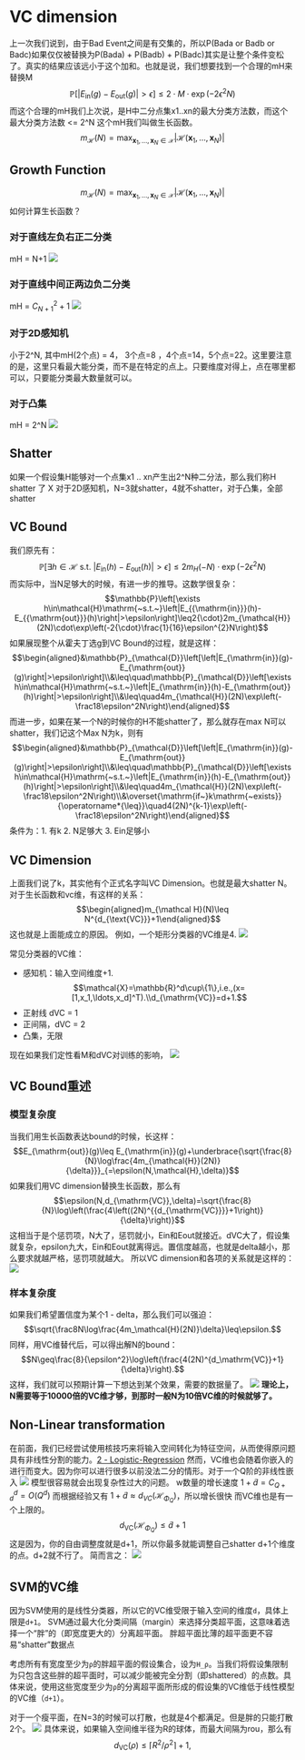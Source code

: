 # VC dimension
上一次我们说到，由于Bad Event之间是有交集的，所以P(Bada or Badb or Badc)如果仅仅被替换为P(Bada) + P(Badb) + P(Badc)其实是让整个条件变松了。真实的结果应该远小于这个加和。也就是说，我们想要找到一个合理的mH来替换M
$$\mathbb{P}\left[\left|E_{\mathrm{in}}(g)-E_{\mathrm{out}}(g)\right|>\epsilon\right]\leq2\cdot M\cdot\exp\left(-2\epsilon^2N\right)$$
而这个合理的mH我们上次说，是H中二分点集x1..xn的最大分类方法数，而这个最大分类方法数 <= 2\^N
这个mH我们叫做生长函数。
$$m_{\mathcal{H}}(N)=\max_{\boldsymbol{x}_1,...,\boldsymbol{x}_N\in\mathcal{X}}\lvert\mathcal{H}(\boldsymbol{x}_1,...,\boldsymbol{x}_N)\rvert $$
## Growth Function
$$m_{\mathcal{H}}(N)=\max_{\boldsymbol{x}_1,...,\boldsymbol{x}_N\in\mathcal{X}}\lvert\mathcal{H}(\boldsymbol{x}_1,...,\boldsymbol{x}_N)\rvert $$
如何计算生长函数？

### 对于直线左负右正二分类
mH = N+1
![](assets/Pasted%20image%2020241125043235.webp)
### 对于直线中间正两边负二分类
mH = $C_{N+1}^{2} + 1$
![](assets/Pasted%20image%2020241125043230.webp)

### 对于2D感知机
小于2\^N, 其中mH(2个点) = 4， 3个点=8 ，4个点=14，5个点=22。这里要注意的是，这里只看最大能分类，而不是在特定的点上。只要维度对得上，点在哪里都可以，只要能分类最大数量就可以。

### 对于凸集
mH = 2\^N
![](assets/Pasted%20image%2020241125043524.webp)
## Shatter
如果一个假设集H能够对一个点集x1 .. xn产生出2\^N种二分法，那么我们称H shatter 了 X
对于2D感知机，N=3就shatter，4就不shatter，对于凸集，全部shatter

## VC Bound
我们原先有：
$$\mathbb{P}\left[\exists h\in\mathcal{H}\mathrm{~s.t.~}\left|E_{\mathrm{in}}(h)-E_{\mathrm{out}}(h)\right|>\epsilon\right]\leq2 m_H(-N)\cdot\exp\left(-2 \epsilon^2N\right)$$
而实际中，当N足够大的时候，有进一步的推导。这数学很复杂：
$$\mathbb{P}\left[\exists h\in\mathcal{H}\mathrm{~s.t.~}\left|E_{{\mathrm{in}}}(h)-E_{{\mathrm{out}}}(h)\right|>\epsilon\right]\leq2{\cdot}2m_{\mathcal{H}}(2N)\cdot\exp\left(-2{\cdot}\frac{1}{16}\epsilon^{2}N\right)$$
如果展现整个从霍夫丁选g到VC Bound的过程，就是这样：
$$\begin{aligned}&\mathbb{P}_{\mathcal{D}}\left[\left|E_{\mathrm{in}}(g)-E_{\mathrm{out}}(g)\right|>\epsilon\right]\\&\leq\quad\mathbb{P}_{\mathcal{D}}\left[\exists h\in\mathcal{H}\mathrm{~s.t.~}\left|E_{\mathrm{in}}(h)-E_{\mathrm{out}}(h)\right|>\epsilon\right]\\&\leq\quad4m_{\mathcal{H}}(2N)\exp\left(-\frac18\epsilon^2N\right)\end{aligned}$$
而进一步，如果在某一个N的时候你的H不能shatter了，那么就存在max N可以shatter，我们记这个Max N为k，则有
$$\begin{aligned}&\mathbb{P}_{\mathcal{D}}\left[\left|E_{\mathrm{in}}(g)-E_{\mathrm{out}}(g)\right|>\epsilon\right]\\&\leq\quad\mathbb{P}_{\mathcal{D}}\left[\exists h\in\mathcal{H}\mathrm{~s.t.~}\left|E_{\mathrm{in}}(h)-E_{\mathrm{out}}(h)\right|>\epsilon\right]\\&\leq\quad4m_{\mathcal{H}}(2N)\exp\left(-\frac18\epsilon^2N\right)\\&\overset{\mathrm{if~}k\mathrm{~exists}}{\operatorname*{\leq}}\quad4(2N)^{k-1}\exp\left(-\frac18\epsilon^2N\right)\end{aligned}$$
条件为：1. 有k 2. N足够大 3. Ein足够小
## VC Dimension
上面我们说了k，其实他有个正式名字叫VC Dimension。也就是最大shatter N。对于生长函数和vc维，有这样的关系：
$$\begin{aligned}m_{\mathcal H}(N)\leq N^{d_{\text{VC}}}+1\end{aligned}$$
这也就是上面能成立的原因。
例如，一个矩形分类器的VC维是4.
![](assets/Pasted%20image%2020241125045436.webp)

常见分类器的VC维：
- 感知机：输入空间维度+1. 
$$\mathcal{X}=\mathbb{R}^d\cup\{1\},i.e.,(x=[1,x_1,\ldots,x_d]^T).\\d_{\mathrm{VC}}=d+1.$$
- 正射线 dVC = 1
- 正间隔，dVC = 2
- 凸集，无限

现在如果我们定性看M和dVC对训练的影响，
![](assets/Pasted%20image%2020241125045703.webp)
## VC Bound重述
### 模型复杂度
当我们用生长函数表达bound的时候，长这样：
$$E_{\mathrm{out}}(g)\leq E_{\mathrm{in}}(g)+\underbrace{\sqrt{\frac{8}{N}\log\frac{4m_{\mathcal{H}}(2N)}{\delta}}}_{=\epsilon(N,\mathcal{H},\delta)}$$
如果我们用VC dimension替换生长函数，那么有
$$\epsilon(N,d_{\mathrm{VC}},\delta)=\sqrt{\frac{8}{N}\log\left(\frac{4\left((2N)^{{d_{\mathrm{VC}}}}+1\right)}{\delta}\right)}$$
这相当于是个惩罚项，N大了，惩罚就小，Ein和Eout就接近。dVC大了，假设集就复杂，epsilon九大，Ein和Eout就离得远。置信度越高，也就是delta越小，那么要求就越严格，惩罚项就越大。
所以VC dimension和各项的关系就是这样的：
![](assets/Pasted%20image%2020241125050257.webp)
### 样本复杂度
如果我们希望置信度为某个1 - delta，那么我们可以强迫：
$$\sqrt{\frac8N\log\frac{4m_\mathcal{H}(2N)}\delta}\leq\epsilon.$$
同样，用VC维替代后，可以得出解N的bound：
$$N\geq\frac{8}{\epsilon^2}\log\left(\frac{4(2N)^{d_\mathrm{VC}}+1}{\delta}\right).$$
这样，我们就可以预期计算一下想达到某个效果，需要的数据量了。
![](assets/Pasted%20image%2020241125050628.webp)
**理论上，N需要等于10000倍的VC维才够，到那时一般N为10倍VC维的时候就够了。**

## Non-Linear transformation
在前面，我们已经尝试使用核技巧来将输入空间转化为特征空间，从而使得原问题具有非线性分割的能力。[2 - Logistic-Regression](2%20-%20Logistic-Regression.md)
然而，VC维也会随着你嵌入的进行而变大。因为你可以进行很多以前没法二分的情形。对于一个Q阶的非线性嵌入
![](assets/Pasted%20image%2020241125052002.webp)
模型很容易就会出现复杂性过大的问题。
w数量的增长速度  $1+\tilde{d} = C_{Q+d}^d = O(Q^d)$ 
而根据经验又有 $1 + \tilde{d} \approx d_{VC}(\mathcal{H}_{\Phi_Q})$，所以增长很快
而VC维也是有一个上限的。$$d_{\mathrm{VC}}(\mathcal{H}_{\Phi_Q})\leq\tilde{d}+1$$
这是因为，你的自由调整度就是d+1，所以你最多就能调整自己shatter d+1个维度的点。d+2就不行了。
简而言之：
![](assets/Pasted%20image%2020250524204242.webp)

## SVM的VC维

因为SVM使用的是线性分类器，所以它的VC维受限于输入空间的维度`d`，具体上限是`d+1`。
SVM通过最大化分类间隔（margin）来选择分类超平面，这意味着选择一个“胖”的（即宽度更大的）分离超平面。
胖超平面比薄的超平面更不容易“shatter”数据点

考虑所有有宽度至少为`ρ`的胖超平面的假设集合，设为`H_ρ`。当我们将假设集限制为只包含这些胖的超平面时，可以减少能被完全分割（即shattered）的点数。具体来说，使用这些宽度至少为`ρ`的分离超平面所形成的假设集的VC维低于线性模型的VC维（`d+1`）。

对于一个瘦平面，在N=3的时候可以打散，也就是4个都满足。但是胖的只能打散2个。
![](assets/Pasted%20image%2020241125053900.webp)
具体来说，如果输入空间维半径为R的球体，而最大间隔为rou，那么有
$$d_{\mathrm{VC}}(\rho)\leq\left\lceil R^2/\rho^2\right\rceil+1,$$

